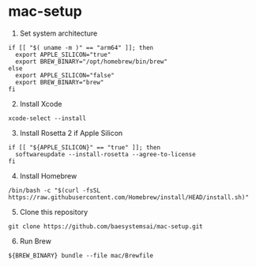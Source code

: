 # mac-setup

1. Set system architecture

```
if [[ "$( uname -m )" == "arm64" ]]; then
  export APPLE_SILICON="true"
  export BREW_BINARY="/opt/homebrew/bin/brew"
else
  export APPLE_SILICON="false"
  export BREW_BINARY="brew"
fi
```

2. Install Xcode

```
xcode-select --install
```

3. Install Rosetta 2 if Apple Silicon

```
if [[ "${APPLE_SILICON}" == "true" ]]; then
  softwareupdate --install-rosetta --agree-to-license
fi
```

4. Install Homebrew

```
/bin/bash -c "$(curl -fsSL https://raw.githubusercontent.com/Homebrew/install/HEAD/install.sh)"
```

5. Clone this repository

```
git clone https://github.com/baesystemsai/mac-setup.git
```

6. Run Brew

```
${BREW_BINARY} bundle --file mac/Brewfile
```
